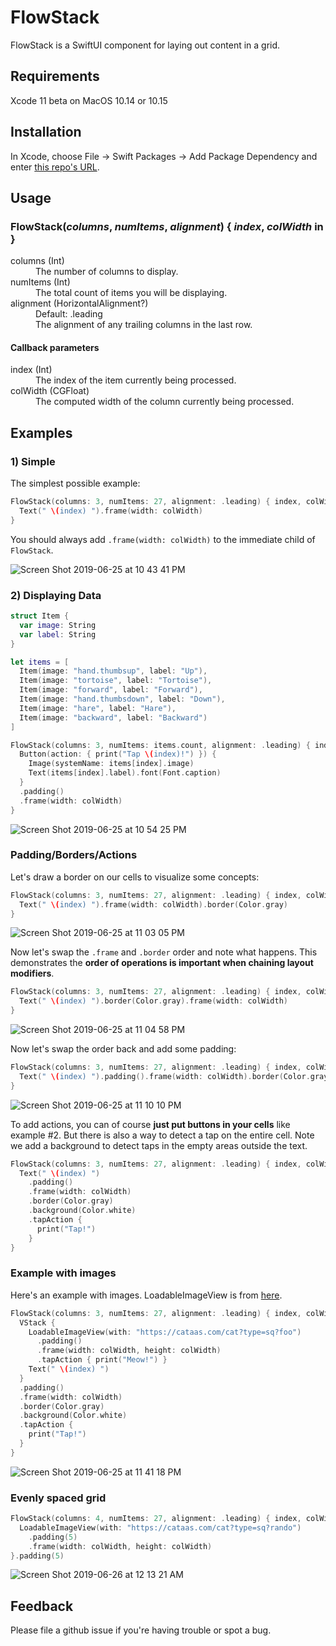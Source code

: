 # FlowStack

FlowStack is a SwiftUI component for laying out content in a grid.

## Requirements

Xcode 11 beta on MacOS 10.14 or 10.15

## Installation

In Xcode, choose File -> Swift Packages -> Add Package Dependency and enter [this repo's URL](https://github.com/johnsusek/FlowStack).

## Usage 

### FlowStack(*columns*, *numItems*, *alignment*) { *index*, *colWidth* in }

<dl>
  <dt>columns (Int)</dt> 
  <dd>The number of columns to display.</dd>
  <dt>numItems (Int)</dt> 
  <dd>The total count of items you will be displaying.</dd>
  <dt>alignment (HorizontalAlignment?)</dt> 
  <dd>Default: .leading<br>The alignment of any trailing columns in the last row.</dd>
</dl>

#### Callback parameters
<dl>
  <dt>index (Int)</dt> 
  <dd>The index of the item currently being processed.</dd>
  <dt>colWidth (CGFloat)</dt> 
  <dd>The computed width of the column currently being processed.</dd>
</dl>

## Examples

### 1) Simple

The simplest possible example:

```swift
FlowStack(columns: 3, numItems: 27, alignment: .leading) { index, colWidth in
  Text(" \(index) ").frame(width: colWidth)
}
```

You should always add `.frame(width: colWidth)` to the immediate child of `FlowStack`.

![Screen Shot 2019-06-25 at 10 43 41 PM](https://user-images.githubusercontent.com/611996/60149560-b7727480-979a-11e9-8759-cc9ec2eea01b.png)

### 2) Displaying Data

```swift
struct Item {
  var image: String
  var label: String
}

let items = [
  Item(image: "hand.thumbsup", label: "Up"),
  Item(image: "tortoise", label: "Tortoise"),
  Item(image: "forward", label: "Forward"),
  Item(image: "hand.thumbsdown", label: "Down"),
  Item(image: "hare", label: "Hare"),
  Item(image: "backward", label: "Backward")
]

FlowStack(columns: 3, numItems: items.count, alignment: .leading) { index, colWidth in
  Button(action: { print("Tap \(index)!") }) {
    Image(systemName: items[index].image)
    Text(items[index].label).font(Font.caption)
  }
  .padding()
  .frame(width: colWidth)
}
```

![Screen Shot 2019-06-25 at 10 54 25 PM](https://user-images.githubusercontent.com/611996/60149936-34521e00-979c-11e9-91c9-04e2f59c77b8.png)


### Padding/Borders/Actions

Let's draw a border on our cells to visualize some concepts:
```swift
FlowStack(columns: 3, numItems: 27, alignment: .leading) { index, colWidth in
  Text(" \(index) ").frame(width: colWidth).border(Color.gray)
}
```

![Screen Shot 2019-06-25 at 11 03 05 PM](https://user-images.githubusercontent.com/611996/60150233-69ab3b80-979d-11e9-96e6-b8795adff041.png)

Now let's swap the `.frame` and `.border` order and note what happens. This demonstrates the **order of operations is important when chaining layout modifiers**.

```swift
FlowStack(columns: 3, numItems: 27, alignment: .leading) { index, colWidth in
  Text(" \(index) ").border(Color.gray).frame(width: colWidth)
}
```

![Screen Shot 2019-06-25 at 11 04 58 PM](https://user-images.githubusercontent.com/611996/60150297-abd47d00-979d-11e9-8e09-892a11916c7f.png)

Now let's swap the order back and add some padding:

```swift
FlowStack(columns: 3, numItems: 27, alignment: .leading) { index, colWidth in
  Text(" \(index) ").padding().frame(width: colWidth).border(Color.gray)
}
```

![Screen Shot 2019-06-25 at 11 10 10 PM](https://user-images.githubusercontent.com/611996/60150446-69f80680-979e-11e9-95a9-ff18dc67ab17.png)

To add actions, you can of course **just put buttons in your cells** like example #2. But there is also a way to detect a tap on the entire cell. Note we add a background to detect taps in the empty areas outside the text.

```swift
FlowStack(columns: 3, numItems: 27, alignment: .leading) { index, colWidth in
  Text(" \(index) ")
    .padding()
    .frame(width: colWidth)
    .border(Color.gray)
    .background(Color.white)
    .tapAction {
      print("Tap!")
    }
}
```

### Example with images

Here's an example with images. LoadableImageView is from [here](https://github.com/schmidyy/SwiftUI-ListFetching/blob/23c1d5d4b506236e0a7a34a2aa5f991edd4091f4/Views.swift). 
```swift
FlowStack(columns: 3, numItems: 27, alignment: .leading) { index, colWidth in
  VStack {
    LoadableImageView(with: "https://cataas.com/cat?type=sq?foo")
      .padding()
      .frame(width: colWidth, height: colWidth)
      .tapAction { print("Meow!") }
    Text(" \(index) ")
  }
  .padding()
  .frame(width: colWidth)
  .border(Color.gray)
  .background(Color.white)
  .tapAction {
    print("Tap!")
  }
}
```

![Screen Shot 2019-06-25 at 11 41 18 PM](https://user-images.githubusercontent.com/611996/60151555-c78e5200-97a2-11e9-94de-0a4ccc768629.png)

### Evenly spaced grid

```swift
FlowStack(columns: 4, numItems: 27, alignment: .leading) { index, colWidth in
  LoadableImageView(with: "https://cataas.com/cat?type=sq?rando")
    .padding(5)
    .frame(width: colWidth, height: colWidth)
}.padding(5)
```

![Screen Shot 2019-06-26 at 12 13 21 AM](https://user-images.githubusercontent.com/611996/60152721-3ff71200-97a7-11e9-91b2-b338edaab58c.png)


## Feedback

Please file a github issue if you're having trouble or spot a bug.